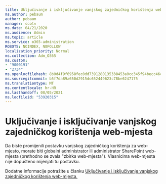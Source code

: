 ```yaml
---
title: Uključivanje i isključivanje vanjskog zajedničkog korištenja web-mjesta
ms.author: pebaum
author: pebaum
manager: scotv
ms.date: 04/21/2020
ms.audience: Admin
ms.topic: article
ms.service: o365-administration
ROBOTS: NOINDEX, NOFOLLOW
localization_priority: Normal
ms.collection: Adm_O365
ms.custom:
- "9000191"
- "2734"
ms.openlocfilehash: 8b0d4f9f6958fec0dd7391280135338453a0cc345f94becc46ca7fae89cfd86f
ms.sourcegitcommit: b5f7da89a650d2915dc652449623c78be6247175
ms.translationtype: MT
ms.contentlocale: hr-HR
ms.lasthandoff: 08/05/2021
ms.locfileid: "53920315"
---
```

# <a name="turn-external-sharing-on-or-off-for-a-site"></a>Uključivanje i isključivanje vanjskog zajedničkog korištenja web-mjesta

Da biste promijenili postavku vanjskog zajedničkog korištenja za web-mjesto, morate biti globalni administrator ili administrator SharePoint web-mjesta (prethodno se zvala "zbirka web-mjesta"). Vlasnicima web-mjesta nije dopušteno mijenjati tu postavku. 

Dodatne informacije potražite u članku [Uključivanje i isključivanje vanjskog zajedničkog korištenja web-mjesta.](https://docs.microsoft.com/sharepoint/change-external-sharing-site)
